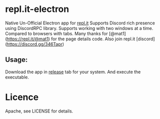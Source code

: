 # repl.it-electron
Native Un-Official Electron app for [repl.it](https://repl.it)
Supports Discord rich presence using DiscordRPC library.
Supports working with two windows at a time. Compared to browsers with tabs.
Many thanks for [@mat1] (https://repl.it/@mat1) for the page details code.
Also join repl.it [discord] (https://discord.gg/346Tapr)

## Usage:
Download the app in [release](https://github.com/leon332157/repl.it-electron/releases) tab for your system. And execute the executable.

# Licence
Apache, see LICENSE for details.
